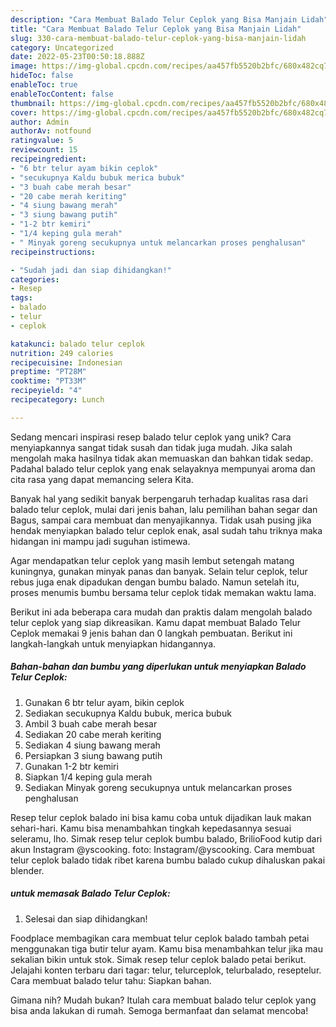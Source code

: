 ```yaml
---
description: "Cara Membuat Balado Telur Ceplok yang Bisa Manjain Lidah"
title: "Cara Membuat Balado Telur Ceplok yang Bisa Manjain Lidah"
slug: 330-cara-membuat-balado-telur-ceplok-yang-bisa-manjain-lidah
category: Uncategorized
date: 2022-05-23T00:50:18.888Z
image: https://img-global.cpcdn.com/recipes/aa457fb5520b2bfc/680x482cq70/balado-telur-ceplok-foto-resep-utama.jpg
hideToc: false
enableToc: true
enableTocContent: false
thumbnail: https://img-global.cpcdn.com/recipes/aa457fb5520b2bfc/680x482cq70/balado-telur-ceplok-foto-resep-utama.jpg
cover: https://img-global.cpcdn.com/recipes/aa457fb5520b2bfc/680x482cq70/balado-telur-ceplok-foto-resep-utama.jpg
author: Admin
authorAv: notfound
ratingvalue: 5
reviewcount: 15
recipeingredient:
- "6 btr telur ayam bikin ceplok"
- "secukupnya Kaldu bubuk merica bubuk"
- "3 buah cabe merah besar"
- "20 cabe merah keriting"
- "4 siung bawang merah"
- "3 siung bawang putih"
- "1-2 btr kemiri"
- "1/4 keping gula merah"
- " Minyak goreng secukupnya untuk melancarkan proses penghalusan"
recipeinstructions:

- "Sudah jadi dan siap dihidangkan!"
categories:
- Resep
tags:
- balado
- telur
- ceplok

katakunci: balado telur ceplok 
nutrition: 249 calories
recipecuisine: Indonesian
preptime: "PT28M"
cooktime: "PT33M"
recipeyield: "4"
recipecategory: Lunch

---
```





Sedang mencari inspirasi resep balado telur ceplok yang unik? Cara menyiapkannya sangat tidak susah dan tidak juga mudah. Jika salah mengolah maka hasilnya tidak akan memuaskan dan bahkan tidak sedap. Padahal balado telur ceplok yang enak selayaknya mempunyai aroma dan cita rasa yang dapat memancing selera Kita.





Banyak hal yang sedikit banyak berpengaruh terhadap kualitas rasa dari balado telur ceplok, mulai dari jenis bahan, lalu pemilihan bahan segar dan Bagus, sampai cara membuat dan menyajikannya. Tidak usah pusing jika hendak menyiapkan balado telur ceplok enak,      asal sudah tahu triknya maka hidangan ini mampu jadi suguhan istimewa.














Agar mendapatkan telur ceplok yang masih lembut setengah matang kuningnya, gunakan minyak panas dan banyak. Selain telur ceplok, telur rebus juga enak dipadukan dengan bumbu balado. Namun setelah itu, proses menumis bumbu bersama telur ceplok tidak memakan waktu lama.






Berikut ini ada beberapa cara mudah dan praktis dalam mengolah balado telur ceplok yang siap dikreasikan. Kamu dapat membuat Balado Telur Ceplok memakai 9 jenis bahan dan 0 langkah pembuatan. Berikut ini langkah-langkah untuk menyiapkan hidangannya.

<!--inarticleads1-->

##### Bahan-bahan dan bumbu yang diperlukan untuk menyiapkan Balado Telur Ceplok:

1. Gunakan 6 btr telur ayam, bikin ceplok
1. Sediakan secukupnya Kaldu bubuk, merica bubuk
1. Ambil 3 buah cabe merah besar
1. Sediakan 20 cabe merah keriting
1. Sediakan 4 siung bawang merah
1. Persiapkan 3 siung bawang putih
1. Gunakan 1-2 btr kemiri
1. Siapkan 1/4 keping gula merah
1. Sediakan  Minyak goreng secukupnya untuk melancarkan proses penghalusan


Resep telur ceplok balado ini bisa kamu coba untuk dijadikan lauk makan sehari-hari. Kamu bisa menambahkan tingkah kepedasannya sesuai seleramu, lho. Simak resep telur ceplok bumbu balado, BrilioFood kutip dari akun Instagram @yscooking. foto: Instagram/@yscooking. Cara membuat telur ceplok balado tidak ribet karena bumbu balado cukup dihaluskan pakai blender. 

<!--inarticleads2-->

#####  untuk memasak Balado Telur Ceplok:


1. Selesai dan siap dihidangkan!

Foodplace membagikan cara membuat telur ceplok balado tambah petai menggunakan tiga butir telur ayam. Kamu bisa menambahkan telur jika mau sekalian bikin untuk stok. Simak resep telur ceplok balado petai berikut. Jelajahi konten terbaru dari tagar: telur, telurceplok, telurbalado, reseptelur. Cara membuat balado telur tahu: Siapkan bahan. 

Gimana nih? Mudah bukan? Itulah cara membuat balado telur ceplok yang bisa anda lakukan di rumah. Semoga bermanfaat dan selamat mencoba!
